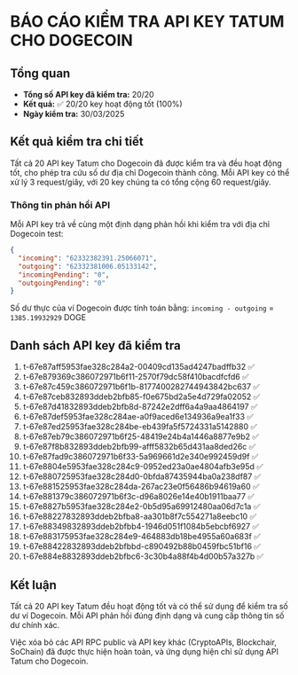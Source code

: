# BÁO CÁO KIỂM TRA API KEY TATUM CHO DOGECOIN

## Tổng quan
- **Tổng số API key đã kiểm tra:** 20/20
- **Kết quả:** ✅ 20/20 key hoạt động tốt (100%)
- **Ngày kiểm tra:** 30/03/2025

## Kết quả kiểm tra chi tiết
Tất cả 20 API key Tatum cho Dogecoin đã được kiểm tra và đều hoạt động tốt, cho phép tra cứu số dư địa chỉ Dogecoin thành công. Mỗi API key có thể xử lý 3 request/giây, với 20 key chúng ta có tổng cộng 60 request/giây.

### Thông tin phản hồi API
Mỗi API key trả về cùng một định dạng phản hồi khi kiểm tra với địa chỉ Dogecoin test:
```json
{
  "incoming": "62332382391.25066071",
  "outgoing": "62332381006.05133142",
  "incomingPending": "0",
  "outgoingPending": "0"
}
```

Số dư thực của ví Dogecoin được tính toán bằng: `incoming - outgoing` = `1385.19932929` DOGE

## Danh sách API key đã kiểm tra
1. t-67e87aff5953fae328c284a2-00409cd135ad4247badffb32 ✅
2. t-67e879369c386072971b6f11-2570f79dc58f410bacdfcfd6 ✅
3. t-67e87c459c386072971b6f1b-8177400282744943842bc637 ✅
4. t-67e87ceb832893ddeb2bfb85-f0e675bd2a5e4d729fa02052 ✅
5. t-67e87d41832893ddeb2bfb8d-87242e2dff6a4a9aa4864197 ✅
6. t-67e87def5953fae328c284ae-a0f9aced6e134936a9ea1f33 ✅
7. t-67e87ed25953fae328c284be-eb439fa5f5724331a5142880 ✅
8. t-67e87eb79c386072971b6f25-48419e24b4a1446a8877e9b2 ✅
9. t-67e87f8b832893ddeb2bfb99-afff5832b65d431aa8ded26c ✅
10. t-67e87fad9c386072971b6f33-5a969661d2e340e992459d9f ✅
11. t-67e8804e5953fae328c284c9-0952ed23a0ae4804afb3e95d ✅
12. t-67e880725953fae328c284d0-0bfda87435944ba0a238df87 ✅
13. t-67e881525953fae328c284da-267ac23e0f56486b94619a60 ✅
14. t-67e881379c386072971b6f3c-d96a8026e14e40b1911baa77 ✅
15. t-67e8827b5953fae328c284e2-0b5d95a69912480aa06d7c1a ✅
16. t-67e88227832893ddeb2bfba8-aa301b8f7c554271a8eebc10 ✅
17. t-67e88349832893ddeb2bfbb4-1946d051f1084b5ebcbf6927 ✅
18. t-67e883175953fae328c284e9-464883db18be4955a60a683f ✅
19. t-67e88422832893ddeb2bfbbd-c890492b88b0459fbc51bf16 ✅
20. t-67e884e8832893ddeb2bfbc6-3c30b4a88f4b4d00b57a327b ✅

## Kết luận
Tất cả 20 API key Tatum đều hoạt động tốt và có thể sử dụng để kiểm tra số dư ví Dogecoin. Mỗi API phản hồi đúng định dạng và cung cấp thông tin số dư chính xác.

Việc xóa bỏ các API RPC public và API key khác (CryptoAPIs, Blockchair, SoChain) đã được thực hiện hoàn toàn, và ứng dụng hiện chỉ sử dụng API Tatum cho Dogecoin.